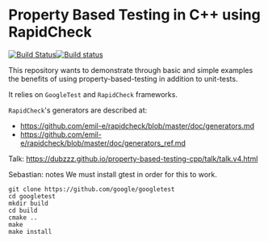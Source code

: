 # Property Based Testing in C++ using RapidCheck

[![Build Status](https://travis-ci.org/dubzzz/property-based-testing-cpp.svg?branch=master)](https://travis-ci.org/dubzzz/property-based-testing-cpp)[![Build status](https://ci.appveyor.com/api/projects/status/ghb9mpyk1m46q6yf?svg=true)](https://ci.appveyor.com/project/dubzzz/property-based-testing-cpp)

This repository wants to demonstrate through basic and simple examples the benefits of using property-based-testing in addition to unit-tests.

It relies on ```GoogleTest``` and ```RapidCheck``` frameworks.

```RapidCheck```'s generators are described at:
- https://github.com/emil-e/rapidcheck/blob/master/doc/generators.md
- https://github.com/emil-e/rapidcheck/blob/master/doc/generators_ref.md

Talk: https://dubzzz.github.io/property-based-testing-cpp/talk/talk.v4.html

Sebastian: notes
We must install gtest in order for this to work.

```
git clone https://github.com/google/googletest
cd googletest
mkdir build
cd build
cmake ..
make
make install
```